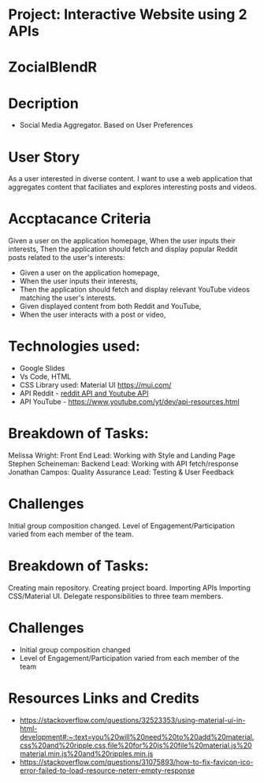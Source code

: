 # Project: Interactive Website using 2 APIs 

# ZocialBlendR

# Decription 
- Social Media Aggregator. Based on User Preferences 

# User Story 
As a user interested in diverse content.
I want to use a web application that aggregates content that faciliates and explores interesting posts and videos.

# Accptacance Criteria 
Given a user on the application homepage,
When the user inputs their interests,
Then the application should fetch and display popular Reddit posts related to the user's interests:

- Given a user on the application homepage,
- When the user inputs their interests,
- Then the application should fetch and display relevant YouTube videos   matching the user's interests.
- Given displayed content from both Reddit and YouTube,
- When the user interacts with a post or video,

# Technologies used: 
- Google Slides
- Vs Code, HTML
- CSS Library used: Material UI https://mui.com/
- API Reddit - [reddit API and Youtube API](https://www.reddit.com/dev/api)
- API YouTube - [https://www.youtube.com/yt/dev/api-resources.html
](https://www.youtube.com/yt/dev/api-resources.html)

# Breakdown of Tasks: 
Melissa Wright: Front End Lead: Working with Style and Landing Page
Stephen Scheineman: Backend Lead: Working with API fetch/response
Jonathan Campos: Quality Assurance Lead: Testing & User Feedback

# Challenges
Initial group composition changed. Level of Engagement/Participation varied from each member of the team. 

# Breakdown of Tasks: 
Creating main repository.
Creating project board.
Importing APIs
Importing CSS/Material UI.
Delegate responsibilities to three team members.

# Challenges
- Initial group composition changed
- Level of Engagement/Participation varied from each member of the team

# Resources Links and Credits 
- https://stackoverflow.com/questions/32523353/using-material-ui-in-html-development#:~:text=you%20will%20need%20to%20add%20material.css%20and%20ripple.css,file%20for%20js%20file%20material.js%20material.min.js%20and%20ripples.min.js
- https://stackoverflow.com/questions/31075893/how-to-fix-favicon-ico-error-failed-to-load-resource-neterr-empty-response
